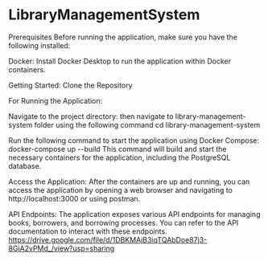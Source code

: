# LibraryManagementSystem

Prerequisites
Before running the application, make sure you have the following installed:

Docker: Install Docker Desktop to run the application within Docker containers.

Getting Started:
Clone the Repository

For Running the Application:

Navigate to the project directory:
then navigate to library-management-system folder using the following command 
cd library-management-system

Run the following command to start the application using Docker Compose:
docker-compose up --build
This command will build and start the necessary containers for the application, including the PostgreSQL database.

Access the Application:
After the containers are up and running, you can access the application by opening a web browser and navigating to http://localhost:3000 or using postman.

API Endpoints:
The application exposes various API endpoints for managing books, borrowers, and borrowing processes. You can refer to the API documentation to interact with these endpoints.  https://drive.google.com/file/d/1DBKMAjB3iqTQAbDoe87j3-8GiA2vPMd_/view?usp=sharing
